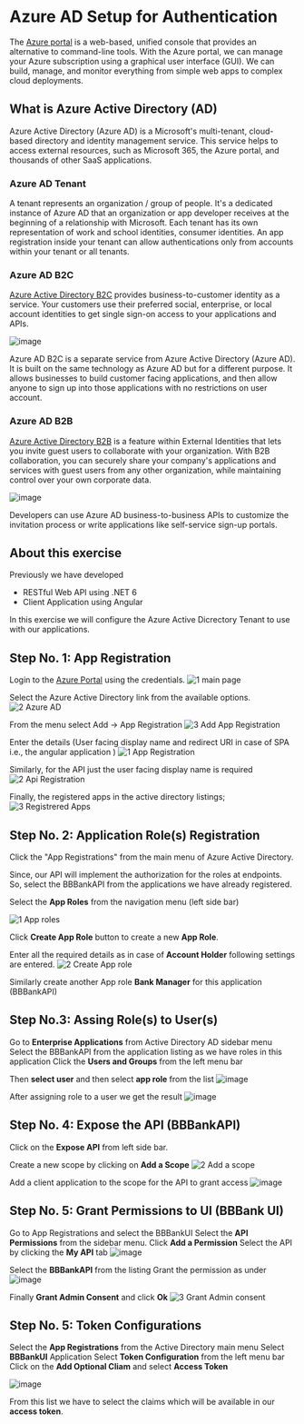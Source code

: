 # Azure AD Setup for Authentication
The [Azure portal](https://portal.azure.com/#allservices) is a web-based, unified console that provides an alternative to command-line tools. With the Azure portal, we can manage your Azure subscription using a graphical user interface (GUI). We can build, manage, and monitor everything from simple web apps to complex cloud deployments.

## What is Azure Active Directory (AD)
Azure Active Directory (Azure AD) is a Microsoft's multi-tenant, cloud-based directory and identity management service. This service helps to access external resources, such as Microsoft 365, the Azure portal, and thousands of other SaaS applications.

### Azure AD Tenant
A tenant represents an organization / group of people. It's a dedicated instance of Azure AD that an organization or app developer receives at the beginning of a relationship with Microsoft. Each tenant has its own representation of work and school identities, consumer identities.
An app registration inside your tenant can allow authentications only from accounts within your tenant or all tenants.

### Azure AD B2C
[Azure Active Directory B2C](https://docs.microsoft.com/en-us/azure/active-directory-b2c/) provides business-to-customer identity as a service. Your customers use their preferred social, enterprise, or local account identities to get single sign-on access to your applications and APIs.

![image](https://user-images.githubusercontent.com/100778209/167414618-e6588a6a-eada-4e06-b638-31bd06757f4c.png)

Azure AD B2C is a separate service from Azure Active Directory (Azure AD). It is built on the same technology as Azure AD but for a different purpose. It allows businesses to build customer facing applications, and then allow anyone to sign up into those applications with no restrictions on user account.

### Azure AD B2B
[Azure Active Directory B2B](https://docs.microsoft.com/en-us/azure/active-directory/external-identities/what-is-b2b) is a feature within External Identities that lets you invite guest users to collaborate with your organization. With B2B collaboration, you can securely share your company's applications and services with guest users from any other organization, while maintaining control over your own corporate data.

![image](https://user-images.githubusercontent.com/100778209/167415199-4b9110b8-8c7b-4355-9e71-30b08eed8469.png)

Developers can use Azure AD business-to-business APIs to customize the invitation process or write applications like self-service sign-up portals.
## About this exercise
Previously we have developed
- RESTful Web API using .NET 6
- Client Application using Angular

In this exercise we will configure the Azure Active Dicrectory Tenant to use with our applications.

## Step No. 1: App Registration
Login to the [Azure Portal](https://portal.azure.com/) using the credentials.
![1  main page](https://user-images.githubusercontent.com/100778209/167418192-470dfc0a-ef6e-4104-83e9-8d0a9e203709.jpg)

Select the Azure Active Directory link from the available options.
![2  Azure AD](https://user-images.githubusercontent.com/100778209/167418431-4f7f9f2f-c9fd-40e6-9eac-10c143cdb5bc.jpg)

From the menu select Add -> App Registration
![3  Add App Registration](https://user-images.githubusercontent.com/100778209/167418594-4e64c97f-3aec-412e-983d-6395c5e7d33b.jpg)

Enter the details (User facing display name and redirect URI in case of SPA i.e., the angular application ) 
![1  App Registration](https://user-images.githubusercontent.com/100778209/167419015-66d4372b-c47f-44b6-b94c-a5516d7250bd.jpg)

Similarly, for the API just the user facing display name is required
![2  Api Registration](https://user-images.githubusercontent.com/100778209/167419108-16f6b2e8-a2be-488d-988b-ae87aeafd46d.jpg)

Finally, the registered apps in the active directory listings;
![3  Registrered Apps](https://user-images.githubusercontent.com/100778209/167419336-9bb49245-b1b3-43d2-bf05-5c4a41be1aeb.jpg)


## Step No. 2: Application Role(s) Registration
Click the "App Registrations" from the main menu of Azure Active Directory.

Since, our API will implement the authorization for the roles at endpoints. So, select the BBBankAPI from the applications we have already registered. 

Select the **App Roles** from the navigation menu (left side bar)

![1  App roles](https://user-images.githubusercontent.com/100778209/167421556-85769a60-53eb-4644-bde1-bfc0fa221bb3.jpg)

Click **Create App Role** button to create a new **App Role**.

Enter all the required details as in case of **Account Holder** following settings are entered.
![2  Create App role](https://user-images.githubusercontent.com/100778209/167422769-ff2e0518-7732-4420-8569-38cd94196061.jpg)

Similarly create another App role **Bank Manager** for this application (BBBankAPI)

## Step No.3: Assing Role(s) to User(s)
Go to **Enterprise Applications** from Active Directory AD sidebar menu
Select the BBBankAPI from the application listing as we have roles in this application
Click the **Users and Groups** from the left menu bar

Then **select user** and then select **app role** from the list
![image](https://user-images.githubusercontent.com/100778209/167428713-d1f97a80-5138-4e35-bb0d-0025c49a9754.png)

After assigning role to a user we get the result
![image](https://user-images.githubusercontent.com/100778209/167429404-8e5b3ed5-42d8-4d11-a23e-d6765d4c30a4.png)

## Step No. 4: Expose the API (BBBankAPI)
Click on the **Expose API** from left side bar.

Create a new scope by clicking on **Add a Scope**
![2  Add a scope](https://user-images.githubusercontent.com/100778209/167425146-07ca1642-b6a7-4ded-8f8b-583c73e6d8ac.jpg)

Add a client application to the scope for the API to grant access
![image](https://user-images.githubusercontent.com/100778209/167425654-aaa1fc90-6671-41a4-bb18-1a5818ee7388.png)

## Step No. 5: Grant Permissions to UI (BBBank UI)
Go to App Registrations and select the BBBankUI
Select the **API Permissions** from the sidebar menu.
Click **Add a Permission**
Select the API by clicking the **My API** tab
![image](https://user-images.githubusercontent.com/100778209/167426913-b1206129-fef7-4c19-b565-aaa8da2ac1d0.png)

Select the **BBBankAPI** from the listing
Grant the permission as under
![image](https://user-images.githubusercontent.com/100778209/167427137-4bf5047a-80fe-46d5-bad3-aff3a3021d8c.png)

Finally **Grant Admin Consent** and click **Ok**
![3  Grant Admin consent](https://user-images.githubusercontent.com/100778209/167427464-e321f8d3-0f47-47d2-baa7-38a410261267.jpg)

## Step No. 5: Token Configurations
Select the **App Registrations** from the Active Directory main menu
Select **BBBankUI** Application
Select **Token Configuration** from the left menu bar
Click on the **Add Optional Cliam** and select **Access Token**

![image](https://user-images.githubusercontent.com/100778209/167430278-b38901b9-0508-4e19-998f-54fcef57dfa1.png)

From this list we have to select the claims which will be available in our **access token**.
